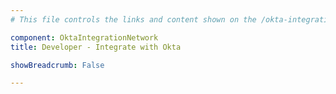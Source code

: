 ```yaml
---
# This file controls the links and content shown on the /okta-integration-network landing page.

component: OktaIntegrationNetwork
title: Developer - Integrate with Okta

showBreadcrumb: False

---
```

